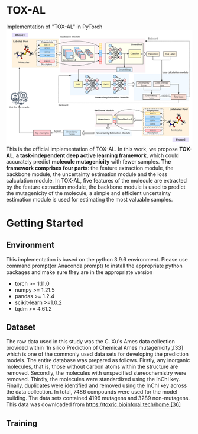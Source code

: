 # TOX-AL
Implementation of "TOX-AL" in PyTorch
![image](https://github.com/Felicityxuhy/TOX-AL/blob/main/TOX-AL%20Structure.png)
This is the official implementation of TOX-AL. In this work, we propose **TOX-AL**, **a task-independent deep active learning framework**, which could accurately predict **molecule mutagenicity** with fewer samples. **The framework comprises four parts**: the feature extraction module, the backbone module, the uncertainty estimation module and the loss calculation module. In TOX-AL, five features of the molecule are extracted by the feature extraction module, the backbone module is used to predict the mutagenicity of the molecule, a simple and efficient uncertainty estimation module is used for estimating the most valuable samples.

# Getting Started
## Environment
This implementation is based on the python 3.9.6 environment.
Please use command prompt(or Anaconda prompt) to install the appropriate python packages and make sure they are in the appropriate version
- torch >= 1.11.0
- numpy >= 1.21.5
- pandas >= 1.2.4
- scikit-learn >=1.0.2
- tqdm >= 4.61.2

## Dataset
The raw data used in this study was the C. Xu's Ames data collection provided within 'In silico Prediction of Chemical Ames mutagenicity',[33] which is one of the commonly used data sets for developing the prediction models. The entire database was prepared as follows. Firstly, any inorganic molecules, that is, those without carbon atoms within the structure are removed. Secondly, the molecules with unspecified stereochemistry were removed. Thirdly, the molecules were standardized using the InChI key. Finally, duplicates were identified and removed using the InChI key across the data collection.
In total, 7486 compounds were used for the model building. The data sets contained 4196 mutagens and 3289 non-mutagens. This data was downloaded from https://toxric.bioinforai.tech/home.[36] 

## Training

